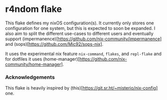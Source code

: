 # r4ndom flake

This flake defines my nixOS configuration(s).
It currently only stores one configuration for one system, but this is expected to soon be expanded.
I also aim to split the different use-cases to different users and eventually support (impermanence)[https://github.com/nix-community/impermanence] and (sops)[https://github.com/Mic92/sops-nix].

It uses the experimental nix feature `nix-command`, `flakes`, and `repl-flake` and for dotfiles it uses (home-manager)[https://github.com/nix-community/home-manager].

### Acknowledgements

This flake is heavily inspired by (this)[https://git.sr.ht/~misterio/nix-config] one.
